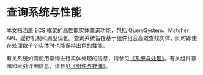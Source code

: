 # 查询系统与性能

本文档涵盖 ECS 框架的高性能实体查询功能，包括 QuerySystem、Matcher API、缓存机制和原型优化。查询系统旨在基于组件组合高效查找实体，同时即使在处理数千个实体时也能保持出色的性能。

有关系统如何使用查询进行实体处理的信息，请参见[《系统与处理》](02-03-systems-and-processing.md)。有关组件存储和索引详细信息，请参见[《组件与存储》](02-02-components-and-storage.md)。